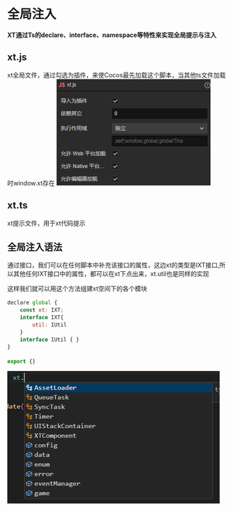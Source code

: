 # 全局注入

**XT通过Ts的declare、interface、namespace等特性来实现全局提示与注入**

## xt.js

xt全局文件，通过勾选为插件，来使Cocos最先加载这个脚本，当其他ts文件加载时window.xt存在
![img](./../image/1.png)

## xt.ts

xt提示文件，用于xt代码提示

## 全局注入语法

通过接口，我们可以在任何脚本中补充该接口的属性，这边xt的类型是IXT接口,所以其他任何IXT接口中的属性，都可以在xt下点出来，xt.util也是同样的实现

这样我们就可以用这个方法组建xt空间下的各个模块

```js
declare global {
	const xt: IXT;
	interface IXT{
		util: IUtil
	}
    interface IUtil { }
}

export {}
```
![img](./../image/2.png)